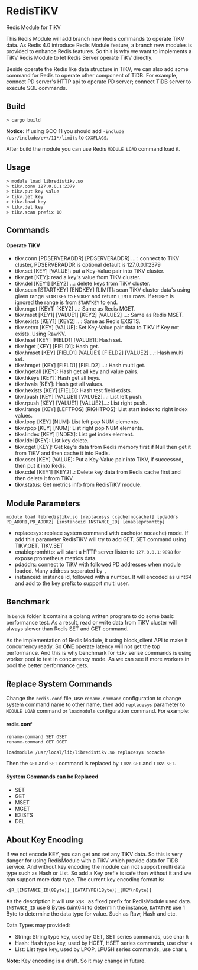 # RedisTiKV
Redis Module for TiKV

This Redis Module will add branch new Redis commands to operate TiKV data. As Redis 4.0 introduce Redis Module feature, a branch new modules is provided to enhance Redis features. So this is why we want to implements a TiKV Redis Module to let Redis Server operate TiKV directly.

Beside operate the Redis like data structure in TiKV, we can also add some command for Redis to operate other component of TiDB. For example, connect PD server's HTTP api to operate PD server; connect TiDB server to execute SQL commands.

## Build

```
> cargo build
```

**Notice:** If using GCC 11 you should add `-include /usr/include/c++/11*/limits` to `CXXFLAGS`.

After build the module you can use Redis `MODULE LOAD` command load it.

## Usage

```
> module load libredistikv.so
> tikv.conn 127.0.0.1:2379
> tikv.put key value
> tikv.get key
> tikv.load key
> tikv.del key
> tikv.scan prefix 10
```

## Commands

#### Operate TiKV
* tikv.conn [PDSERVERADDR] [PDSERVERADDR] ... : connect to TiKV cluster, PDSERVERADDR is optional default is 127.0.0.1:2379
* tikv.set [KEY] [VALUE]: put a Key-Value pair into TiKV cluster.
* tikv.get [KEY]: read a key's value from TiKV cluster.
* tikv.del [KEY1] [KEY2] ...: delete keys from TiKV cluster.
* tikv.scan [STARTKEY] [ENDKEY] [LIMIT]: scan TiKV cluster data's using given range `STARTKEY` to `ENDKEY` and return `LIMIT` rows. If `ENDKEY` is ignored the range is from `STARTKEY` to end.
* tikv.mget [KEY1] [KEY2] ...: Same as Redis MGET.
* tikv.mset [KEY1] [VALUE1] [KEY2] [VALUE2] ...: Same as Redis MSET.
* tikv.exists [KEY1] [KEY2] ...: Same as Redis EXISTS.
* tikv.setnx [KEY] [VALUE]: Set Key-Value pair data to TiKV if Key not exists. Using RawKV.
* tikv.hset [KEY] [FIELD1] [VALUE1]: Hash set.
* tikv.hget [KEY] [FIELD1]: Hash get.
* tikv.hmset [KEY] [FIELD1] [VALUE1] [FIELD2] [VALUE2] ...: Hash multi set.
* tikv.hmget [KEY] [FIELD1] [FIELD2] ...: Hash multi get.
* tikv.hgetall [KEY]: Hash get all key and value pairs.
* tikv.hkeys [KEY]: Hash get all keys.
* tikv.hvals [KEY]: Hash get all values.
* tikv.hexists [KEY] [FIELD]: Hash test field exists.
* tikv.lpush [KEY] [VALUE1] [VALUE2]...: List left push.
* tikv.rpush [KEY] [VALUE1] [VALUE2]...: List right push.
* tikv.lrange [KEY] [LEFTPOS] [RIGHTPOS]: List start index to right index values.
* tikv.lpop [KEY] [NUM]: List left pop NUM elements.
* tikv.rpop [KEY] [NUM]: List right pop NUM elements.
* tikv.lindex [KEY] [INDEX]: List get index element.
* tikv.ldel [KEY]: List key delete.
* tikv.cget [KEY]: Get key's data from Redis memory first if Null then get it from TiKV and then cache it into Redis.
* tikv.cset [KEY] [VALUE]: Put a Key-Value pair into TiKV, if successed, then put it into Redis.
* tikv.cdel [KEY1] [KEY2]..: Delete key data from Redis cache first and then delete it from TiKV.
* tikv.status: Get metrics info from RedisTiKV module.


## Module Parameters

```
module load libredistikv.so [replacesys (cache|nocache)] [pdaddrs PD_ADDR1,PD_ADDR2] [instanceid INSTANCE_ID] [enablepromhttp]
```

* replacesys: replace system command with cache(or nocache) mode. If add this parameter RedisTiKV will try to add GET, SET command using TIKV.GET, TIKV.SET
* enablepromhttp: will start a HTTP server listen to `127.0.0.1:9898` for expose prometheus metrics data.
* pdaddrs: connect to TiKV with followed PD addresses when module loaded. Many address separated by `,`
* instanceid: instance id, followed with a number. It will encoded as uint64 and add to the key prefix to support multi user.

## Benchmark

In `bench` folder it contains a golang written program to do some basic performance test. As a result, read or write data from TiKV cluster will always slower than Redis SET and GET command.

As the implementation of Redis Module, it using block\_client API to make it concurrency ready. So **ONE** operate latency will not get the top performance. And this is why benchmark for `tikv` serise commands is using worker pool to test in concurrency mode. As we can see if more workers in pool the better performance gets.

## Replace System Commands

Change the `redis.conf` file, use `rename-command` configuration to change system command name to other name, then add `replacesys` parameter to `MODULE LOAD` command or `loadmodule` configuration command.
For example:

#### redis.conf

```
rename-command SET OSET
rename-command GET OGET

loadmodule /usr/local/lib/libredistikv.so replacesys nocache
```

Then the `GET` and `SET` command is replaced by `TIKV.GET` and `TIKV.SET`.

#### System Commands can be Replaced

* SET
* GET
* MSET
* MGET
* EXISTS
* DEL

## About Key Encoding

If we not encode KEY, you can get and set any TiKV data. So this is very danger for using RedisModule with a TiKV which provide data for TiDB service. And without key encoding the module can not support multi data type such as Hash or List. So add a Key prefix is safe than without it and we can support more data type. The current key encoding format is:

```
x$R_[INSTANCE_ID(8Byte)]_[DATATYPE(1Byte)]_[KEY(nByte)]
```

As the description it will use `x$R_` as fixed prefix for RedisModule used data. `INSTANCE_ID` use 8 Bytes (uint64) to determin the instance, `DATATYPE` use 1 Byte to determine the data type for value. Such as Raw, Hash and etc.

Data Types may provided:

* String: String type key, used by GET, SET series commands, use char `R`
* Hash: Hash type key, used by HGET, HSET series commands, use char `H`
* List: List type key, used by LPOP, LPUSH series commands, use char `L`

**Note:** Key encoding is a draft. So it may change in future.